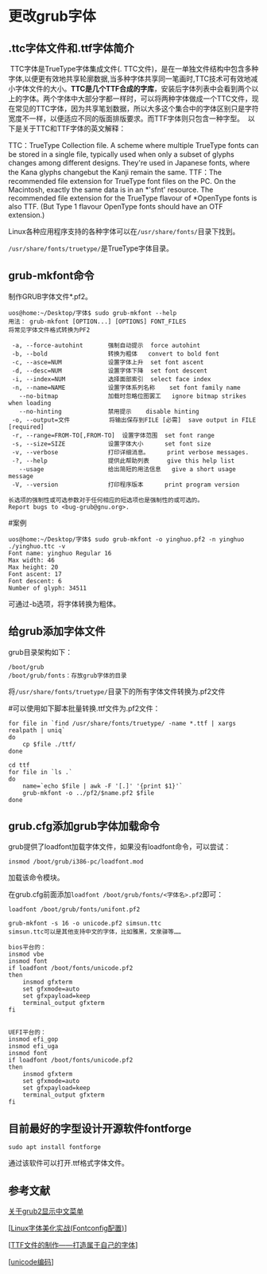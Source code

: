 # 							更改grub字体

## .ttc字体文件和.ttf字体简介

​	TTC字体是TrueType字体集成文件(. TTC文件)，是在一单独文件结构中包含多种字体,以便更有效地共享轮廓数据,当多种字体共享同一笔画时,TTC技术可有效地减小字体文件的大小。
​	**TTC是几个TTF合成的字库**，安装后字体列表中会看到两个以上的字体。两个字体中大部分字都一样时，可以将两种字体做成一个TTC文件，现在常见的TTC字体，因为共享笔划数据，所以大多这个集合中的字体区别只是字符宽度不一样，以便适应不同的版面排版要求。
​	而TTF字体则只包含一种字型。
​	以下是关于TTC和TTF字体的英文解释：

  TTC：TrueType Collection file. A scheme where multiple TrueType fonts can be stored in a single file, typically used when only a subset of glyphs changes among different designs. They're used in Japanese fonts, where the Kana glyphs changebut the Kanji remain the same. 
  TTF：The recommended file extension for TrueType font files on the PC. On the Macintosh, exactly the same data is in an *'sfnt' resource. The recommended file extension for the TrueType flavour of *OpenType fonts is also TTF. (But Type 1 flavour OpenType fonts should have an OTF extension.) 

Linux各种应用程序支持的各种字体可以在`/usr/share/fonts/`目录下找到。

`/usr/share/fonts/truetype/`是TrueType字体目录。

## grub-mkfont命令

制作GRUB字体文件*.pf2。

```
uos@home:~/Desktop/字体$ sudo grub-mkfont --help
用法： grub-mkfont [OPTION...] [OPTIONS] FONT_FILES
将常见字体文件格式转换为PF2

 -a, --force-autohint    	强制自动提示	force autohint
 -b, --bold         		转换为粗体	convert to bold font
 -c, --asce=NUM       		设置字体上升	set font ascent
 -d, --desc=NUM       		设置字体下降	set font descent
 -i, --index=NUM       		选择面部索引	select face index
 -n, --name=NAME       		设置字体系列名称	set font family name
   --no-bitmap       		加载时忽略位图罢工	ignore bitmap strikes when loading
   --no-hinting      		禁用提示	disable hinting
 -o, --output=文件		   将输出保存到FILE [必需]	save output in FILE [required]
 -r, --range=FROM-TO[,FROM-TO]  设置字体范围	set font range
 -s, --size=SIZE       		设置字体大小		set font size
 -v, --verbose        		打印详细消息。		print verbose messages.
 -?, --help         		提供此帮助列表		give this help list
   --usage         			给出简短的用法信息	give a short usage message
 -V, --version        		打印程序版本		print program version

长选项的强制性或可选参数对于任何相应的短选项也是强制性的或可选的。
Report bugs to <bug-grub@gnu.org>.
```

\#案例

```
uos@home:~/Desktop/字体$ sudo grub-mkfont -o yinghuo.pf2 -n yinghuo ./yinghuo.ttc -v
Font name: yinghuo Regular 16
Max width: 46
Max height: 20
Font ascent: 17
Font descent: 6
Number of glyph: 34511
```

可通过-b选项，将字体转换为粗体。

## 给grub添加字体文件

grub目录架构如下：

```
/boot/grub
/boot/grub/fonts：存放grub字体的目录
```

将`/usr/share/fonts/truetype/`目录下的所有字体文件转换为.pf2文件

#可以使用如下脚本批量转换.ttf文件为.pf2文件：

```
for file in `find /usr/share/fonts/truetype/ -name *.ttf | xargs realpath | uniq` 
do
	cp $file ./ttf/
done

cd ttf
for file in `ls .` 
do
	name=`echo $file | awk -F '[.]' '{print $1}'`
	grub-mkfont -o ../pf2/$name.pf2 $file
done
```

## grub.cfg添加grub字体加载命令

grub提供了loadfont加载字体文件，如果没有loadfont命令，可以尝试：

```
insmod /boot/grub/i386-pc/loadfont.mod
```

加载该命令模块。

在grub.cfg前面添加`loadfont /boot/grub/fonts/<字体名>.pf2`即可：

```
loadfont /boot/grub/fonts/unifont.pf2
```

```
grub-mkfont -s 16 -o unicode.pf2 simsun.ttc
simsun.ttc可以是其他支持中文的字体，比如雅黑，文泉驿等……

bios平台的：
insmod vbe
insmod font
if loadfont /boot/fonts/unicode.pf2
then
    insmod gfxterm
    set gfxmode=auto
    set gfxpayload=keep
    terminal_output gfxterm
fi


UEFI平台的：
insmod efi_gop
insmod efi_uga
insmod font
if loadfont /boot/fonts/unicode.pf2
then
    insmod gfxterm
    set gfxmode=auto
    set gfxpayload=keep
    terminal_output gfxterm
fi
```

## 目前最好的字型设计开源软件fontforge

```
sudo apt install fontforge
```

通过该软件可以打开.ttf格式字体文件。



## 参考文献

[关于grub2显示中文菜单](http://bbs.wuyou.net/forum.php?mod=viewthread&tid=308028)

[[Linux字体美化实战(Fontconfig配置)](http://www.jinbuguo.com/gui/linux_fontconfig.html)]

[[TTF文件的制作——打造属于自己的字体](https://www.cnblogs.com/yuanbao/archive/2010/04/28/1722608.html)]

[[unicode编码](http://www.unicode.org/charts/)]















## 